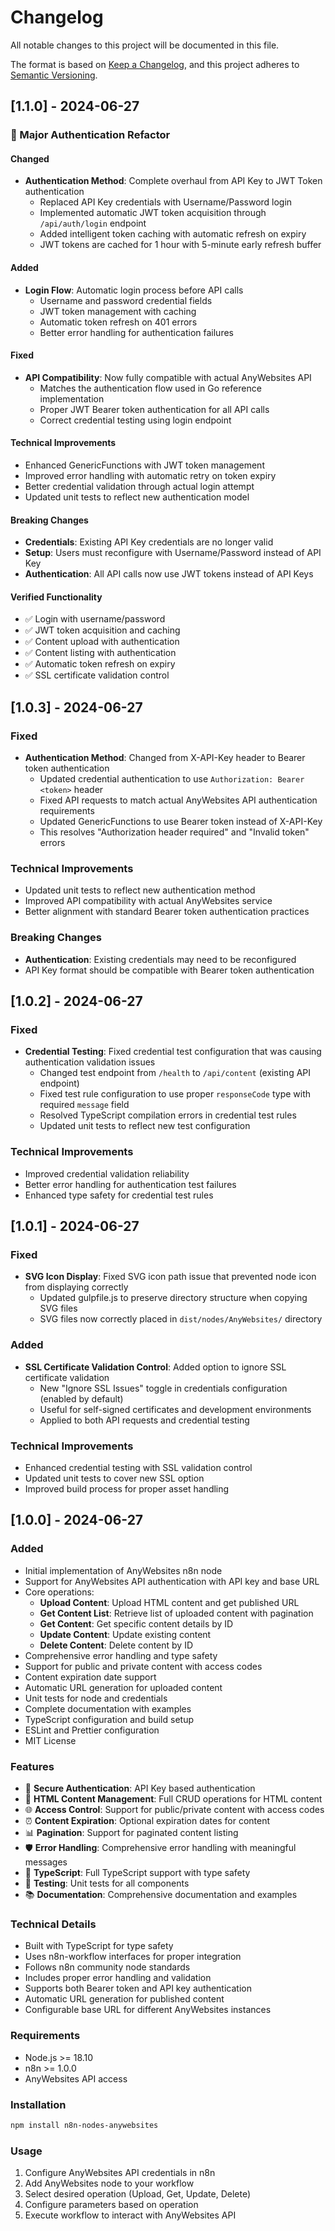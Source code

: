 # Changelog

All notable changes to this project will be documented in this file.

The format is based on [Keep a Changelog](https://keepachangelog.com/en/1.0.0/),
and this project adheres to [Semantic Versioning](https://semver.org/spec/v2.0.0.html).

## [1.1.0] - 2024-06-27

### 🔄 Major Authentication Refactor

#### Changed
- **Authentication Method**: Complete overhaul from API Key to JWT Token authentication
  - Replaced API Key credentials with Username/Password login
  - Implemented automatic JWT token acquisition through `/api/auth/login` endpoint
  - Added intelligent token caching with automatic refresh on expiry
  - JWT tokens are cached for 1 hour with 5-minute early refresh buffer

#### Added
- **Login Flow**: Automatic login process before API calls
  - Username and password credential fields
  - JWT token management with caching
  - Automatic token refresh on 401 errors
  - Better error handling for authentication failures

#### Fixed
- **API Compatibility**: Now fully compatible with actual AnyWebsites API
  - Matches the authentication flow used in Go reference implementation
  - Proper JWT Bearer token authentication for all API calls
  - Correct credential testing using login endpoint

#### Technical Improvements
- Enhanced GenericFunctions with JWT token management
- Improved error handling with automatic retry on token expiry
- Better credential validation through actual login attempt
- Updated unit tests to reflect new authentication model

#### Breaking Changes
- **Credentials**: Existing API Key credentials are no longer valid
- **Setup**: Users must reconfigure with Username/Password instead of API Key
- **Authentication**: All API calls now use JWT tokens instead of API Keys

#### Verified Functionality
- ✅ Login with username/password
- ✅ JWT token acquisition and caching
- ✅ Content upload with authentication
- ✅ Content listing with authentication
- ✅ Automatic token refresh on expiry
- ✅ SSL certificate validation control

## [1.0.3] - 2024-06-27

### Fixed
- **Authentication Method**: Changed from X-API-Key header to Bearer token authentication
  - Updated credential authentication to use `Authorization: Bearer <token>` header
  - Fixed API requests to match actual AnyWebsites API authentication requirements
  - Updated GenericFunctions to use Bearer token instead of X-API-Key
  - This resolves "Authorization header required" and "Invalid token" errors

### Technical Improvements
- Updated unit tests to reflect new authentication method
- Improved API compatibility with actual AnyWebsites service
- Better alignment with standard Bearer token authentication practices

### Breaking Changes
- **Authentication**: Existing credentials may need to be reconfigured
- API Key format should be compatible with Bearer token authentication

## [1.0.2] - 2024-06-27

### Fixed
- **Credential Testing**: Fixed credential test configuration that was causing authentication validation issues
  - Changed test endpoint from `/health` to `/api/content` (existing API endpoint)
  - Fixed test rule configuration to use proper `responseCode` type with required `message` field
  - Resolved TypeScript compilation errors in credential test rules
  - Updated unit tests to reflect new test configuration

### Technical Improvements
- Improved credential validation reliability
- Better error handling for authentication test failures
- Enhanced type safety for credential test rules

## [1.0.1] - 2024-06-27

### Fixed
- **SVG Icon Display**: Fixed SVG icon path issue that prevented node icon from displaying correctly
  - Updated gulpfile.js to preserve directory structure when copying SVG files
  - SVG files now correctly placed in `dist/nodes/AnyWebsites/` directory

### Added
- **SSL Certificate Validation Control**: Added option to ignore SSL certificate validation
  - New "Ignore SSL Issues" toggle in credentials configuration (enabled by default)
  - Useful for self-signed certificates and development environments
  - Applied to both API requests and credential testing

### Technical Improvements
- Enhanced credential testing with SSL validation control
- Updated unit tests to cover new SSL option
- Improved build process for proper asset handling

## [1.0.0] - 2024-06-27

### Added
- Initial implementation of AnyWebsites n8n node
- Support for AnyWebsites API authentication with API key and base URL
- Core operations:
  - **Upload Content**: Upload HTML content and get published URL
  - **Get Content List**: Retrieve list of uploaded content with pagination
  - **Get Content**: Get specific content details by ID
  - **Update Content**: Update existing content
  - **Delete Content**: Delete content by ID
- Comprehensive error handling and type safety
- Support for public and private content with access codes
- Content expiration date support
- Automatic URL generation for uploaded content
- Unit tests for node and credentials
- Complete documentation with examples
- TypeScript configuration and build setup
- ESLint and Prettier configuration
- MIT License

### Features
- 🔐 **Secure Authentication**: API Key based authentication
- 📄 **HTML Content Management**: Full CRUD operations for HTML content
- 🌐 **Access Control**: Support for public/private content with access codes
- ⏰ **Content Expiration**: Optional expiration dates for content
- 📊 **Pagination**: Support for paginated content listing
- 🛡️ **Error Handling**: Comprehensive error handling with meaningful messages
- 📝 **TypeScript**: Full TypeScript support with type safety
- 🧪 **Testing**: Unit tests for all components
- 📚 **Documentation**: Comprehensive documentation and examples

### Technical Details
- Built with TypeScript for type safety
- Uses n8n-workflow interfaces for proper integration
- Follows n8n community node standards
- Includes proper error handling and validation
- Supports both Bearer token and API key authentication
- Automatic URL generation for published content
- Configurable base URL for different AnyWebsites instances

### Requirements
- Node.js >= 18.10
- n8n >= 1.0.0
- AnyWebsites API access

### Installation
```bash
npm install n8n-nodes-anywebsites
```

### Usage
1. Configure AnyWebsites API credentials in n8n
2. Add AnyWebsites node to your workflow
3. Select desired operation (Upload, Get, Update, Delete)
4. Configure parameters based on operation
5. Execute workflow to interact with AnyWebsites API
